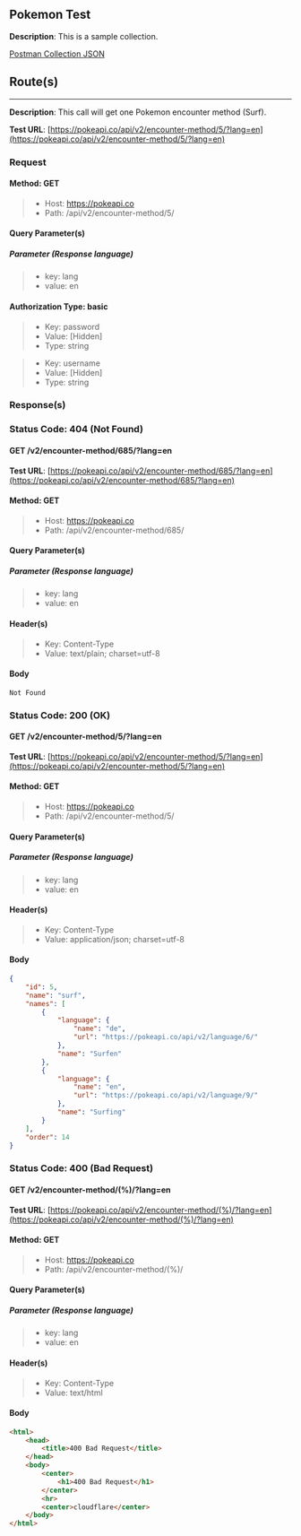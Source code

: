 ## Pokemon Test

**Description**: This is a sample collection.

[Postman Collection JSON](<./assets/Really Good BasicAuth.postman_collection.json>)

## Route(s)

---

**Description**: This call will get one Pokemon encounter method (Surf).

**Test URL**: [https://pokeapi.co/api/v2/encounter-method/5/?lang=en](https://pokeapi.co/api/v2/encounter-method/5/?lang=en)

### Request

#### **Method**: GET

>- Host: https://pokeapi.co  
>- Path: /api/v2/encounter-method/5/  

#### **Query Parameter(s)**

##### Parameter (Response language)

>- key: lang  
>- value: en  

#### **Authorization Type**: basic

>- Key: password  
>- Value: [Hidden]  
>- Type: string

>- Key: username  
>- Value: [Hidden]  
>- Type: string

### Response(s)

### **Status Code**: 404 (Not Found)

#### GET /v2/encounter-method/685/?lang=en

**Test URL**: [https://pokeapi.co/api/v2/encounter-method/685/?lang=en](https://pokeapi.co/api/v2/encounter-method/685/?lang=en)

#### **Method**: GET

>- Host: https://pokeapi.co  
>- Path: /api/v2/encounter-method/685/  

#### **Query Parameter(s)**

##### Parameter (Response language)

>- key: lang  
>- value: en  

#### **Header(s)**

>- Key: Content-Type  
>- Value: text/plain; charset=utf-8  

#### **Body**

```plain
Not Found
```

### **Status Code**: 200 (OK)

#### GET /v2/encounter-method/5/?lang=en

**Test URL**: [https://pokeapi.co/api/v2/encounter-method/5/?lang=en](https://pokeapi.co/api/v2/encounter-method/5/?lang=en)

#### **Method**: GET

>- Host: https://pokeapi.co  
>- Path: /api/v2/encounter-method/5/  

#### **Query Parameter(s)**

##### Parameter (Response language)

>- key: lang  
>- value: en  

#### **Header(s)**

>- Key: Content-Type  
>- Value: application/json; charset=utf-8  

#### **Body**

```json
{
    "id": 5,
    "name": "surf",
    "names": [
        {
            "language": {
                "name": "de",
                "url": "https://pokeapi.co/api/v2/language/6/"
            },
            "name": "Surfen"
        },
        {
            "language": {
                "name": "en",
                "url": "https://pokeapi.co/api/v2/language/9/"
            },
            "name": "Surfing"
        }
    ],
    "order": 14
}
```

### **Status Code**: 400 (Bad Request)

#### GET /v2/encounter-method/(%)/?lang=en

**Test URL**: [https://pokeapi.co/api/v2/encounter-method/(%)/?lang=en](https://pokeapi.co/api/v2/encounter-method/(%)/?lang=en)

#### **Method**: GET

>- Host: https://pokeapi.co  
>- Path: /api/v2/encounter-method/(%)/  

#### **Query Parameter(s)**

##### Parameter (Response language)

>- key: lang  
>- value: en  

#### **Header(s)**

>- Key: Content-Type  
>- Value: text/html  

#### **Body**

```html
<html>
    <head>
        <title>400 Bad Request</title>
    </head>
    <body>
        <center>
            <h1>400 Bad Request</h1>
        </center>
        <hr>
        <center>cloudflare</center>
    </body>
</html>
```
